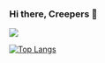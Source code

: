 ### Hi there, Creepers 👋


![](https://komarev.com/ghpvc/?username=IAMAFIVESTARMAN&style=for-the-badge&label=CREEPERS+TILL+NOW&color=blue)

[![Top Langs](https://github-readme-stats.vercel.app/api/top-langs/?username=IAMAFIVESTARMAN&layout=donut-vertical&theme=algolia)](https://github.com/IAMAFIVESTARMAN/github-readme-stats)
<!--
**IAMAFIVESTARMAN/IAMAFIVESTARMAN** is a ✨ _special_ ✨ repository because its `README.md` (this file) appears on your GitHub profile.

Here are some ideas to get you started:

- 🔭 I’m currently working on ...
- 🌱 I’m currently learning ...
- 👯 I’m looking to collaborate on ...
- 🤔 I’m looking for help with ...
- 💬 Ask me about ...
- 📫 How to reach me: ...
- 😄 Pronouns: ...
- ⚡ Fun fact: ...
-->
